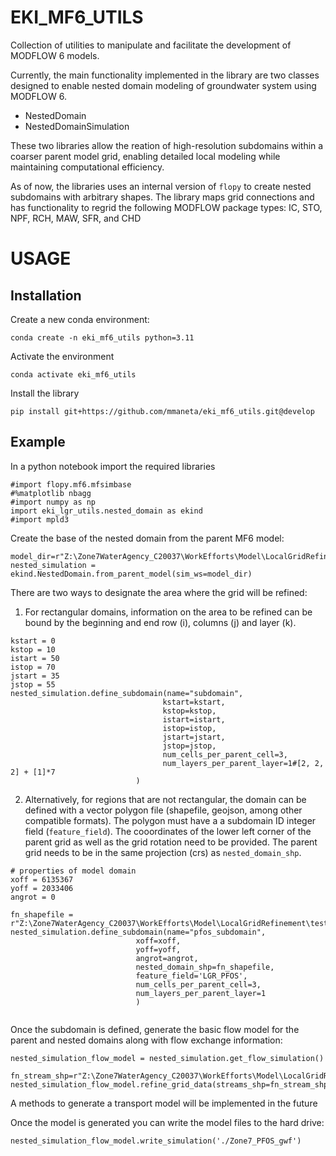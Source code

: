 
EKI_MF6_UTILS
=============

Collection of utilities to manipulate and facilitate the development of MODFLOW 6 models. 

Currently, the main functionality implemented in the library are two classes  designed to enable nested domain modeling of groundwater system using MODFLOW 6.

* NestedDomain
* NestedDomainSimulation 

These two libraries allow the reation of high-resolution subdomains within a coarser parent model grid, enabling detailed local modeling while maintaining computational efficiency.

As of now, the libraries uses an internal version of `flopy` to create nested subdomains with arbitrary shapes. The library maps grid connections and has functionality
to regrid the following MODFLOW package types: IC, STO, NPF, RCH, MAW, SFR, and CHD


USAGE
=====

Installation
------------

Create a new conda environment:

```conda create -n eki_mf6_utils python=3.11```

Activate the environment 

```conda activate eki_mf6_utils```

Install the library

```pip install git+https://github.com/mmaneta/eki_mf6_utils.git@develop ```


Example 
--------

In a python notebook import the required libraries

```angular2html
#import flopy.mf6.mfsimbase
#%matplotlib nbagg
#import numpy as np
import eki_lgr_utils.nested_domain as ekind
#import mpld3
```

Create the base of the nested domain from the parent MF6 model:   

```
model_dir=r"Z:\Zone7WaterAgency_C20037\WorkEfforts\Model\LocalGridRefinement\test_lgr_model\gwf_PackageTest11"
nested_simulation = ekind.NestedDomain.from_parent_model(sim_ws=model_dir)
```

There are two ways to designate the area where the grid will be refined: 

1. For rectangular domains, information on the area to be refined can be bound
by the beginning and end row (i), columns (j) and layer (k). 

```angular2html
kstart = 0
kstop = 10
istart = 50
istop = 70
jstart = 35
jstop = 55
nested_simulation.define_subdomain(name="subdomain",
                                  kstart=kstart,
                                  kstop=kstop,
                                  istart=istart,
                                  istop=istop,
                                  jstart=jstart,
                                  jstop=jstop,
                                  num_cells_per_parent_cell=3,
                                  num_layers_per_parent_layer=1#[2, 2, 2] + [1]*7
                            )
```

2. Alternatively, for regions that are not rectangular, the domain can be defined with 
a vector polygon file (shapefile, geojson, among other compatible formats). The polygon must have a
a subdomain ID integer field (`feature_field`). The cooordinates of the lower left corner of the 
parent grid as well as the grid rotation need to be provided. The parent grid needs to be in the same projection (crs) 
as `nested_domain_shp`.


```angular2html
# properties of model domain
xoff = 6135367
yoff = 2033406
angrot = 0

fn_shapefile = r"Z:\Zone7WaterAgency_C20037\WorkEfforts\Model\LocalGridRefinement\test_lgr_model\shapefiles\pfos_area_polygon.shp"
nested_simulation.define_subdomain(name="pfos_subdomain",
                            xoff=xoff, 
                            yoff=yoff,                             
                            angrot=angrot,
                            nested_domain_shp=fn_shapefile,
                            feature_field='LGR_PFOS',
                            num_cells_per_parent_cell=3,
                            num_layers_per_parent_layer=1
                            )
        
```

Once the subdomain is defined, generate the basic flow model for the parent and nested domains along with flow exchange
information:


```angular2html
nested_simulation_flow_model = nested_simulation.get_flow_simulation()
```

```angular2html
fn_stream_shp=r"Z:\Zone7WaterAgency_C20037\WorkEfforts\Model\LocalGridRefinement\test_lgr_model\shapefiles\SFR_reaches_final_v2.shp"
nested_simulation_flow_model.refine_grid_data(streams_shp=fn_stream_shp)
```


A methods to generate a transport model will be implemented in the future

Once the model is generated you can write the model files to the hard drive:

```angular2html
nested_simulation_flow_model.write_simulation('./Zone7_PFOS_gwf')
```